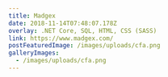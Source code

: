 ```yaml
---
title: Madgex
date: 2018-11-14T07:48:07.178Z
overlay: .NET Core, SQL, HTML, CSS (SASS)
link: https://www.madgex.com/
postFeaturedImage: /images/uploads/cfa.png
galleryImages:
  - /images/uploads/cfa.png
---
```

